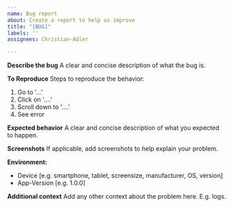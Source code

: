 ```yaml
---
name: Bug report
about: Create a report to help us improve
title: "[BUG]"
labels: ''
assignees: Christian-Adler

---
```


**Describe the bug**
A clear and concise description of what the bug is.

**To Reproduce**
Steps to reproduce the behavior:
1. Go to '...'
2. Click on '....'
3. Scroll down to '....'
4. See error

**Expected behavior**
A clear and concise description of what you expected to happen.

**Screenshots**
If applicable, add screenshots to help explain your problem.

**Environment:**
 - Device [e.g. smartphone, tablet, screensize, manufacturer, OS, version] 
 - App-Version [e.g. 1.0.0]

**Additional context**
Add any other context about the problem here. E.g. logs.
